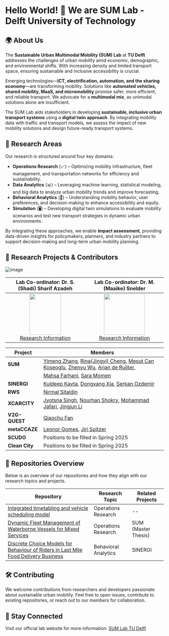 ##

#  Hello World! 👋 We are SUM Lab - Delft University of Technology

## 🌍 About Us
The **Sustainable Urban Multimodal Mobility (SUM) Lab** at **TU Delft** addresses the challenges of urban mobility amid economic, demographic, and environmental shifts. With increasing density and limited transport space, ensuring sustainable and inclusive accessibility is crucial.

Emerging technologies—**ICT, electrification, automation, and the sharing economy**—are transforming mobility. Solutions like **automated vehicles, shared mobility, MaaS, and micromobility** promise safer, more efficient, and reliable transport. We advocate for a **multimodal mix**, as unimodal solutions alone are insufficient.

The SUM Lab aids stakeholders in developing **sustainable, inclusive urban transport systems** using a **digital twin approach**. By integrating mobility data with traffic and transport models, we assess the impact of new mobility solutions and design future-ready transport systems.

## 🔬 Research Areas
Our research is structured around four key domains:
- **Operations Research** (📈) – Optimizing mobility infrastructure, fleet management, and transportation networks for efficiency and sustainability.
- **Data Analytics** (📊) – Leveraging machine learning, statistical modeling, and big data to analyze urban mobility trends and improve forecasting.
- **Behavioral Analytics** (🧠) – Understanding mobility behavior, user preferences, and decision-making to enhance accessibility and equity.
- **Simulation** (🖥️) – Developing digital twin simulations to evaluate mobility scenarios and test new transport strategies in dynamic urban environments.

By integrating these approaches, we enable **impact assessment**, providing data-driven insights for policymakers, planners, and industry partners to support decision-making and long-term urban mobility planning.

## 📌 Research Projects & Contributors

![image](https://github.com/user-attachments/assets/d405623d-474e-4dce-8e32-c0609094dbfd)

| Lab Co-ordinator: Dr. S.(Shadi) Sharif Azadeh | Lab Co-ordinator: Dr. M.(Maaike) Snelder |
|----------------------------------------------|-------------------------------------------|
| <div align="center"><img src="https://github.com/user-attachments/assets/f7adbf63-a193-4575-a695-56e373ca18cd" width="100" height="130"><br>[Research Information](https://research.tudelft.nl/en/persons/s-sharif-azadeh)</div> | <div align="center"><img src="https://github.com/user-attachments/assets/ed0687ed-b334-4f4f-9ae3-8c1d756f0adb" width="130" height="130"><br>[Research Information](https://research.tudelft.nl/en/persons/m-snelder)</div> |


| Project        | Members       |                                                                            
|----------------|--------------------------------------------------------------------------------------------|
| **SUM**        | [Yimeng Zhang](https://research.tudelft.nl/en/persons/y-zhang-8), [Rina(Jingyi) Cheng](https://research.tudelft.nl/en/persons/rina-jingyi-cheng), [Mesut Can Koseoglu](https://www.tudelft.nl/en/ceg/about-faculty/departments/transport-planning/labs/sum-lab/lab-members/mesut-can-koeseoglu), [Zhenyu Wu](https://www.tudelft.nl/en/ceg/about-faculty/departments/transport-planning/labs/sum-lab/lab-members/zhenyu-wu), [Arjan de Ruijter](https://research.tudelft.nl/en/persons/ajf-de-ruijter),              | 
|                | [Mahsa Farhani](https://research.tudelft.nl/en/persons/m-farhani), [Sara Momen](https://research.tudelft.nl/en/persons/s-momen)                                                                 |  
| **SINERGI**    | [Kuldeep Kavta](https://research.tudelft.nl/en/persons/k-kavta), [Dongyang Xia](https://research.tudelft.nl/en/persons/dongyang-xia/publications/), [Serkan Ozdemir](https://research.tudelft.nl/en/persons/s-ozdemir)                                               | 
| **RWS**        | [Nirmal Sitaldin](https://research.tudelft.nl/en/persons/n-sitaldin)                                                                            | 
| **XCARCITY**   | [Jyotsna Singh](https://research.tudelft.nl/en/persons/j-singh-2), [Nourhan Shokry](https://research.tudelft.nl/en/persons/n-shokry), [Mohammad Jafari](https://research.tudelft.nl/en/persons/m-jafari), [Jingjun Li](https://research.tudelft.nl/en/persons/j-li-14)                                |
| **V2G-QUEST**  | [Qiaochu Fan](https://research.tudelft.nl/en/persons/q-fan-2)                                                                                | 
| **metaCCAZE**  | [Leonor Gomes](https://research.tudelft.nl/en/persons/l-gomes), [Jiri Spitzer](https://research.tudelft.nl/en/persons/j-spitzer)                                                                 |
| **SCUDO**      | Positions to be filled in Spring 2025                                                     | 
| **Clean City** | Positions to be filled in Spring 2025                                                     | 

## 📂 Repositories Overview
Below is an overview of our repositories and how they align with our research topics and projects.

| Repository | Research Topic | Related Projects |
|------------|---------------|------------------|
| [Integrated timetabling and vehicle scheduling model](https://github.com/SUM-Lab-CiTG-TUDelft/TTVSP) | Operations Research | -- |
| [Dynamic Fleet Management of Waterborne Vessels for Mixed Services](https://github.com/SUM-Lab-CiTG-TUDelft/DynamicFleetManagementForMixedService) | Operations Research | SUM (Master Thesis)|
| [Discrete Choice Models for Behaviour of Riders in Last Mile Food Delivery Business](https://github.com/SUM-Lab-CiTG-TUDelft/DCM_SINERGI) | Behavioral Analytics | SINERGI |



## 🛠️ Contributing
We welcome contributions from researchers and developers passionate about sustainable urban mobility. Feel free to open issues, contribute to existing repositories, or reach out to our members for collaboration.

## 📢 Stay Connected
Visit our official lab website for more information: [SUM Lab TU Delft](https://www.tudelft.nl/citg/over-faculteit/afdelingen/transport-planning/labs/sum-lab)
